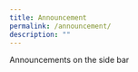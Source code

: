 ```yaml
---
title: Announcement
permalink: /announcement/
description: ""
---
```

<p>Announcements on the side bar</p>